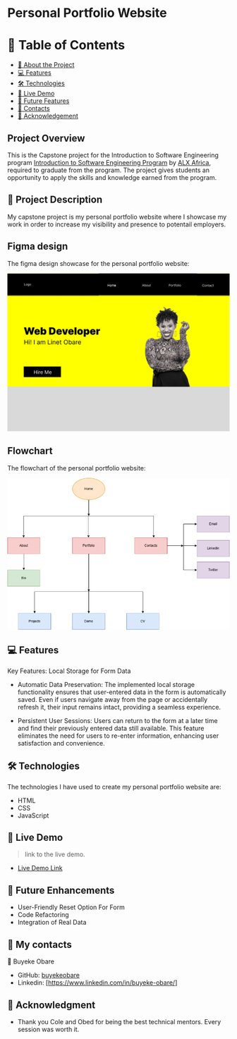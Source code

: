 # Personal Portfolio Website

<!-- TABLE OF CONTENTS -->

# 📗 Table of Contents

- [📖 About the Project](#about-project)
- [💻 Features](#features)
- [🛠 Technologies](#technologies)
- [🚀 Live Demo](#live-demo)
- [🔭 Future Features](#future-features)
- [👤 Contacts](#contacts)
- [🙏 Acknowledgement](#acknowledgement)

<!-- About the Project -->

## Project Overview

This is the Capstone project for the Introduction to Software Engineering program [Introduction to Software Engineering Program](https://www.alxafrica.com/intro-to-software-engineering/) by [ALX Africa](alxafrica.com), required to graduate from the program.
The project gives students an opportunity to apply the skills and knowledge earned from the program.

## 📖 Project Description

My capstone project is my personal portfolio website where I showcase my work in order to increase my visibility and presence to potentail employers.

## Figma design

The figma design showcase for the personal portfolio website:

![prototype](./Project_design_templates/Prototype.png)

## Flowchart

The flowchart of the personal portfolio website:

![flowchart](./Project_design_templates/Flowchart.png)

<!-- Features and Functionalities-->

## 💻 Features

Key Features: Local Storage for Form Data

- Automatic Data Preservation: The implemented local storage functionality ensures that user-entered data in the form is automatically saved. Even if users navigate away from the page or accidentally refresh it, their input remains intact, providing a seamless experience.

- Persistent User Sessions: Users can return to the form at a later time and find their previously entered data still available. This feature eliminates the need for users to re-enter information, enhancing user satisfaction and convenience.

<!--Technologies used-->

## 🛠 Technologies

The technologies I have used to create my personal portfolio website are:

- HTML
- CSS
- JavaScript

 <!--Demo-->

## 🚀 Live Demo

> link to the live demo.

- [Live Demo Link]()

<!--Roadmap and future enhancements-->

## 🔭 Future Enhancements

- User-Friendly Reset Option For Form
- Code Refactoring
- Integration of Real Data

<!--Contact Information -->

## 👤 My contacts

👤 Buyeke Obare

- GitHub: [buyekeobare](https://github.com/buyekeobare)
- Linkedin: [https://www.linkedin.com/in/buyeke-obare/]

<!-- Acknowledgement -->

## 🙏 Acknowledgment

- Thank you Cole and Obed for being the best technical mentors. Every session was worth it.
